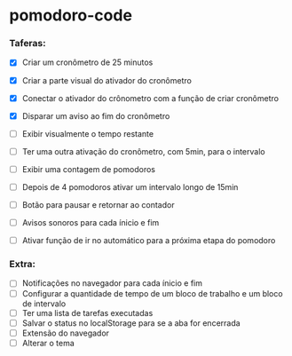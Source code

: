 # pomodoro-code

### Taferas:

- [X] Criar um cronômetro de 25 minutos
- [X] Criar a parte visual do ativador do cronômetro
- [X] Conectar o ativador do crônometro com a função de criar cronômetro
- [X] Disparar um aviso ao fim do cronômetro
- [ ] Exibir visualmente o tempo restante
- [ ] Ter uma outra ativação do cronômetro, com 5min, para o intervalo 
- [ ] Exibir uma contagem de pomodoros
- [ ] Depois de 4 pomodoros ativar um intervalo longo de 15min
- [ ] Botão para pausar e retornar ao contador
- [ ] Avisos sonoros para cada ínicio e fim 
- [ ] Ativar função de ir no automático para a próxima etapa do pomodoro


### Extra:

- [ ] Notificações no navegador para cada ínicio e fim
- [ ] Configurar a quantidade de tempo de um bloco de trabalho e um bloco de intervalo
- [ ] Ter uma lista de tarefas executadas
- [ ] Salvar o status no localStorage para se a aba for encerrada
- [ ] Extensão do navegador  
- [ ] Alterar o tema